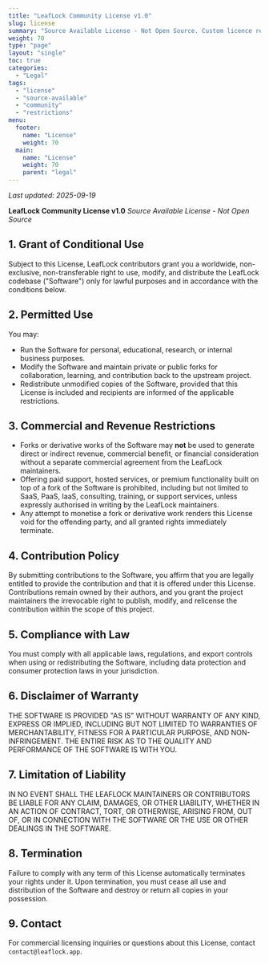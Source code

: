 ```yaml
---
title: "LeafLock Community License v1.0"
slug: license
summary: "Source Available License - Not Open Source. Custom licence restricting monetised forks and defining contributor rights."
weight: 70
type: "page"
layout: "single"
toc: true
categories:
  - "Legal"
tags:
  - "license"
  - "source-available"
  - "community"
  - "restrictions"
menu:
  footer:
    name: "License"
    weight: 70
  main:
    name: "License"
    weight: 70
    parent: "legal"
---
```


_Last updated: 2025-09-19_

**LeafLock Community License v1.0**
*Source Available License - Not Open Source*

## 1. Grant of Conditional Use
Subject to this License, LeafLock contributors grant you a worldwide, non-exclusive,
non-transferable right to use, modify, and distribute the LeafLock codebase ("Software")
only for lawful purposes and in accordance with the conditions below.

## 2. Permitted Use
You may:
- Run the Software for personal, educational, research, or internal business purposes.
- Modify the Software and maintain private or public forks for collaboration, learning,
  and contribution back to the upstream project.
- Redistribute unmodified copies of the Software, provided that this License is included
  and recipients are informed of the applicable restrictions.

## 3. Commercial and Revenue Restrictions
- Forks or derivative works of the Software may **not** be used to generate direct or
  indirect revenue, commercial benefit, or financial consideration without a separate
  commercial agreement from the LeafLock maintainers.
- Offering paid support, hosted services, or premium functionality built on top of a
  fork of the Software is prohibited, including but not limited to SaaS, PaaS, IaaS,
  consulting, training, or support services, unless expressly authorised in writing by
  the LeafLock maintainers.
- Any attempt to monetise a fork or derivative work renders this License void for the
  offending party, and all granted rights immediately terminate.

## 4. Contribution Policy
By submitting contributions to the Software, you affirm that you are legally entitled to
provide the contribution and that it is offered under this License. Contributions remain
owned by their authors, and you grant the project maintainers the irrevocable right to
publish, modify, and relicense the contribution within the scope of this project.

## 5. Compliance with Law
You must comply with all applicable laws, regulations, and export controls when using or
redistributing the Software, including data protection and consumer protection laws in
your jurisdiction.

## 6. Disclaimer of Warranty
THE SOFTWARE IS PROVIDED "AS IS" WITHOUT WARRANTY OF ANY KIND, EXPRESS OR IMPLIED,
INCLUDING BUT NOT LIMITED TO WARRANTIES OF MERCHANTABILITY, FITNESS FOR A PARTICULAR
PURPOSE, AND NON-INFRINGEMENT. THE ENTIRE RISK AS TO THE QUALITY AND PERFORMANCE OF THE
SOFTWARE IS WITH YOU.

## 7. Limitation of Liability
IN NO EVENT SHALL THE LEAFLOCK MAINTAINERS OR CONTRIBUTORS BE LIABLE FOR ANY CLAIM,
DAMAGES, OR OTHER LIABILITY, WHETHER IN AN ACTION OF CONTRACT, TORT, OR OTHERWISE,
ARISING FROM, OUT OF, OR IN CONNECTION WITH THE SOFTWARE OR THE USE OR OTHER DEALINGS IN
THE SOFTWARE.

## 8. Termination
Failure to comply with any term of this License automatically terminates your rights
under it. Upon termination, you must cease all use and distribution of the Software and
destroy or return all copies in your possession.

## 9. Contact
For commercial licensing inquiries or questions about this License, contact
`contact@leaflock.app`.
